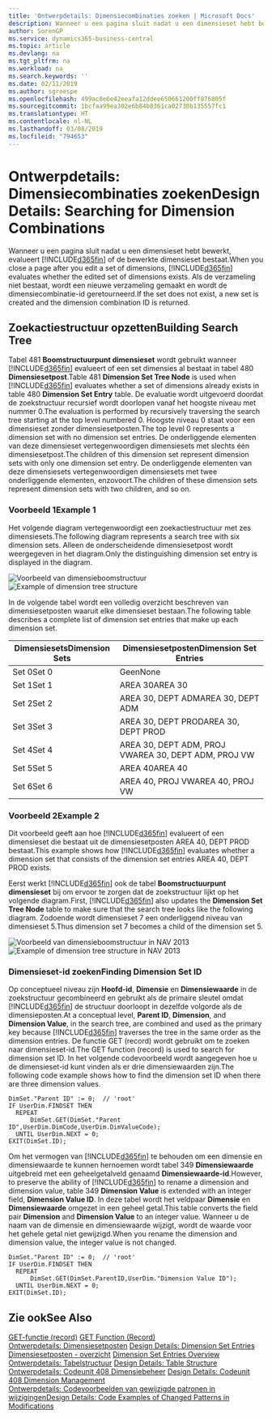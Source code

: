 ```yaml
---
title: 'Ontwerpdetails: Dimensiecombinaties zoeken | Microsoft Docs'
description: Wanneer u een pagina sluit nadat u een dimensieset hebt bewerkt, evalueert Business Central of de bewerkte dimensieset bestaat. Als de verzameling niet bestaat, wordt een nieuwe verzameling gemaakt en wordt de dimensiecombinatie-id geretourneerd.
author: SorenGP
ms.service: dynamics365-business-central
ms.topic: article
ms.devlang: na
ms.tgt_pltfrm: na
ms.workload: na
ms.search.keywords: ''
ms.date: 02/11/2019
ms.author: sgroespe
ms.openlocfilehash: 499ac8e6e42eeafa12ddee650661200ff876805f
ms.sourcegitcommit: 1bcfaa99ea302e6b84b8361ca02730b135557fc1
ms.translationtype: HT
ms.contentlocale: nl-NL
ms.lasthandoff: 03/08/2019
ms.locfileid: "794653"
---
```

# <a name="design-details-searching-for-dimension-combinations"></a><span data-ttu-id="0168e-104">Ontwerpdetails: Dimensiecombinaties zoeken</span><span class="sxs-lookup"><span data-stu-id="0168e-104">Design Details: Searching for Dimension Combinations</span></span>
<span data-ttu-id="0168e-105">Wanneer u een pagina sluit nadat u een dimensieset hebt bewerkt, evalueert [!INCLUDE[d365fin](includes/d365fin_md.md)] of de bewerkte dimensieset bestaat.</span><span class="sxs-lookup"><span data-stu-id="0168e-105">When you close a page after you edit a set of dimensions, [!INCLUDE[d365fin](includes/d365fin_md.md)] evaluates whether the edited set of dimensions exists.</span></span> <span data-ttu-id="0168e-106">Als de verzameling niet bestaat, wordt een nieuwe verzameling gemaakt en wordt de dimensiecombinatie-id geretourneerd.</span><span class="sxs-lookup"><span data-stu-id="0168e-106">If the set does not exist, a new set is created and the dimension combination ID is returned.</span></span>  

## <a name="building-search-tree"></a><span data-ttu-id="0168e-107">Zoekactiestructuur opzetten</span><span class="sxs-lookup"><span data-stu-id="0168e-107">Building Search Tree</span></span>  
 <span data-ttu-id="0168e-108">Tabel 481 **Boomstructuurpunt dimensieset** wordt gebruikt wanneer [!INCLUDE[d365fin](includes/d365fin_md.md)] evalueert of een set dimensies al bestaat in tabel 480 **Dimensiesetpost**.</span><span class="sxs-lookup"><span data-stu-id="0168e-108">Table 481 **Dimension Set Tree Node** is used when [!INCLUDE[d365fin](includes/d365fin_md.md)] evaluates whether a set of dimensions already exists in table 480 **Dimension Set Entry** table.</span></span> <span data-ttu-id="0168e-109">De evaluatie wordt uitgevoerd doordat de zoekstructuur recursief wordt doorlopen vanaf het hoogste niveau met nummer 0.</span><span class="sxs-lookup"><span data-stu-id="0168e-109">The evaluation is performed by recursively traversing the search tree starting at the top level numbered 0.</span></span> <span data-ttu-id="0168e-110">Hoogste niveau 0 staat voor een dimensieset zonder dimensiesetposten.</span><span class="sxs-lookup"><span data-stu-id="0168e-110">The top level 0 represents a dimension set with no dimension set entries.</span></span> <span data-ttu-id="0168e-111">De onderliggende elementen van deze dimensieset vertegenwoordigen dimensiesets met slechts één dimensiesetpost.</span><span class="sxs-lookup"><span data-stu-id="0168e-111">The children of this dimension set represent dimension sets with only one dimension set entry.</span></span> <span data-ttu-id="0168e-112">De onderliggende elementen van deze dimensiesets vertegenwoordigen dimensiesets met twee onderliggende elementen, enzovoort.</span><span class="sxs-lookup"><span data-stu-id="0168e-112">The children of these dimension sets represent dimension sets with two children, and so on.</span></span>  

### <a name="example-1"></a><span data-ttu-id="0168e-113">Voorbeeld 1</span><span class="sxs-lookup"><span data-stu-id="0168e-113">Example 1</span></span>  
 <span data-ttu-id="0168e-114">Het volgende diagram vertegenwoordigt een zoekactiestructuur met zes dimensiesets.</span><span class="sxs-lookup"><span data-stu-id="0168e-114">The following diagram represents a search tree with six dimension sets.</span></span> <span data-ttu-id="0168e-115">Alleen de onderscheidende dimensiesetpost wordt weergegeven in het diagram.</span><span class="sxs-lookup"><span data-stu-id="0168e-115">Only the distinguishing dimension set entry is displayed in the diagram.</span></span>  

 <span data-ttu-id="0168e-116">![Voorbeeld van dimensieboomstructuur](media/nav2013_dimension_tree.png "Voorbeeld van dimensieboomstructuur")</span><span class="sxs-lookup"><span data-stu-id="0168e-116">![Example of dimension tree structure](media/nav2013_dimension_tree.png "Example of dimension tree structure")</span></span>  

 <span data-ttu-id="0168e-117">In de volgende tabel wordt een volledig overzicht beschreven van dimensiesetposten waaruit elke dimensieset bestaan.</span><span class="sxs-lookup"><span data-stu-id="0168e-117">The following table describes a complete list of dimension set entries that make up each dimension set.</span></span>  

|<span data-ttu-id="0168e-118">Dimensiesets</span><span class="sxs-lookup"><span data-stu-id="0168e-118">Dimension Sets</span></span>|<span data-ttu-id="0168e-119">Dimensiesetposten</span><span class="sxs-lookup"><span data-stu-id="0168e-119">Dimension Set Entries</span></span>|  
|--------------------|---------------------------|  
|<span data-ttu-id="0168e-120">Set 0</span><span class="sxs-lookup"><span data-stu-id="0168e-120">Set 0</span></span>|<span data-ttu-id="0168e-121">Geen</span><span class="sxs-lookup"><span data-stu-id="0168e-121">None</span></span>|  
|<span data-ttu-id="0168e-122">Set 1</span><span class="sxs-lookup"><span data-stu-id="0168e-122">Set 1</span></span>|<span data-ttu-id="0168e-123">AREA 30</span><span class="sxs-lookup"><span data-stu-id="0168e-123">AREA 30</span></span>|  
|<span data-ttu-id="0168e-124">Set 2</span><span class="sxs-lookup"><span data-stu-id="0168e-124">Set 2</span></span>|<span data-ttu-id="0168e-125">AREA 30, DEPT ADM</span><span class="sxs-lookup"><span data-stu-id="0168e-125">AREA 30, DEPT ADM</span></span>|  
|<span data-ttu-id="0168e-126">Set 3</span><span class="sxs-lookup"><span data-stu-id="0168e-126">Set 3</span></span>|<span data-ttu-id="0168e-127">AREA 30, DEPT PROD</span><span class="sxs-lookup"><span data-stu-id="0168e-127">AREA 30, DEPT PROD</span></span>|  
|<span data-ttu-id="0168e-128">Set 4</span><span class="sxs-lookup"><span data-stu-id="0168e-128">Set 4</span></span>|<span data-ttu-id="0168e-129">AREA 30, DEPT ADM, PROJ VW</span><span class="sxs-lookup"><span data-stu-id="0168e-129">AREA 30, DEPT ADM, PROJ VW</span></span>|  
|<span data-ttu-id="0168e-130">Set 5</span><span class="sxs-lookup"><span data-stu-id="0168e-130">Set 5</span></span>|<span data-ttu-id="0168e-131">AREA 40</span><span class="sxs-lookup"><span data-stu-id="0168e-131">AREA 40</span></span>|  
|<span data-ttu-id="0168e-132">Set 6</span><span class="sxs-lookup"><span data-stu-id="0168e-132">Set 6</span></span>|<span data-ttu-id="0168e-133">AREA 40, PROJ VW</span><span class="sxs-lookup"><span data-stu-id="0168e-133">AREA 40, PROJ VW</span></span>|  

### <a name="example-2"></a><span data-ttu-id="0168e-134">Voorbeeld 2</span><span class="sxs-lookup"><span data-stu-id="0168e-134">Example 2</span></span>  
 <span data-ttu-id="0168e-135">Dit voorbeeld geeft aan hoe [!INCLUDE[d365fin](includes/d365fin_md.md)] evalueert of een dimensieset die bestaat uit de dimensiesetposten AREA 40, DEPT PROD bestaat.</span><span class="sxs-lookup"><span data-stu-id="0168e-135">This example shows how [!INCLUDE[d365fin](includes/d365fin_md.md)] evaluates whether a dimension set that consists of the dimension set entries AREA 40, DEPT PROD exists.</span></span>  

 <span data-ttu-id="0168e-136">Eerst werkt [!INCLUDE[d365fin](includes/d365fin_md.md)] ook de tabel **Boomstructuurpunt dimensieset** bij om ervoor te zorgen dat de zoekstructuur lijkt op het volgende diagram.</span><span class="sxs-lookup"><span data-stu-id="0168e-136">First, [!INCLUDE[d365fin](includes/d365fin_md.md)] also updates the **Dimension Set Tree Node** table to make sure that the search tree looks like the following diagram.</span></span> <span data-ttu-id="0168e-137">Zodoende wordt dimensieset 7 een onderliggend niveau van dimensieset 5.</span><span class="sxs-lookup"><span data-stu-id="0168e-137">Thus dimension set 7 becomes a child of the dimension set 5.</span></span>  

 <span data-ttu-id="0168e-138">![Voorbeeld van dimensieboomstructuur in NAV 2013](media/nav2013_dimension_tree_example2.png "Voorbeeld van dimensieboomstructuur in NAV 2013")</span><span class="sxs-lookup"><span data-stu-id="0168e-138">![Example of dimension tree structure in NAV 2013](media/nav2013_dimension_tree_example2.png "Example of dimension tree structure in NAV 2013")</span></span>  

### <a name="finding-dimension-set-id"></a><span data-ttu-id="0168e-139">Dimensieset-id zoeken</span><span class="sxs-lookup"><span data-stu-id="0168e-139">Finding Dimension Set ID</span></span>  
 <span data-ttu-id="0168e-140">Op conceptueel niveau zijn **Hoofd-id**, **Dimensie** en **Dimensiewaarde** in de zoekstructuur gecombineerd en gebruikt als de primaire sleutel omdat [!INCLUDE[d365fin](includes/d365fin_md.md)] de structuur doorloopt in dezelfde volgorde als de dimensieposten.</span><span class="sxs-lookup"><span data-stu-id="0168e-140">At a conceptual level, **Parent ID**, **Dimension**, and **Dimension Value**, in the search tree, are combined and used as the primary key because [!INCLUDE[d365fin](includes/d365fin_md.md)] traverses the tree in the same order as the dimension entries.</span></span> <span data-ttu-id="0168e-141">De functie GET (record) wordt gebruikt om te zoeken naar dimensieset-id.</span><span class="sxs-lookup"><span data-stu-id="0168e-141">The GET function (record) is used to search for dimension set ID.</span></span> <span data-ttu-id="0168e-142">In het volgende codevoorbeeld wordt aangegeven hoe u de dimensieset-id kunt vinden als er drie dimensiewaarden zijn.</span><span class="sxs-lookup"><span data-stu-id="0168e-142">The following code example shows how to find the dimension set ID when there are three dimension values.</span></span>  

```  
DimSet."Parent ID" := 0;  // 'root'  
IF UserDim.FINDSET THEN  
  REPEAT  
      DimSet.GET(DimSet."Parent ID",UserDim.DimCode,UserDim.DimValueCode);  
  UNTIL UserDim.NEXT = 0;  
EXIT(DimSet.ID);  

```  

 <span data-ttu-id="0168e-143">Om het vermogen van [!INCLUDE[d365fin](includes/d365fin_md.md)] te behouden om een dimensie en dimensiewaarde te kunnen hernoemen wordt tabel 349 **Dimensiewaarde** uitgebreid met een geheelgetalveld genaamd **Dimensiewaarde-id**.</span><span class="sxs-lookup"><span data-stu-id="0168e-143">However, to preserve the ability of [!INCLUDE[d365fin](includes/d365fin_md.md)] to rename a dimension and dimension value, table 349 **Dimension Value** is extended with an integer field, **Dimension Value ID**.</span></span> <span data-ttu-id="0168e-144">In deze tabel wordt het veldpaar **Dimensie** en **Dimensiewaarde** omgezet in een geheel getal.</span><span class="sxs-lookup"><span data-stu-id="0168e-144">This table converts the field pair **Dimension** and **Dimension Value** to an integer value.</span></span> <span data-ttu-id="0168e-145">Wanneer u de naam van de dimensie en dimensiewaarde wijzigt, wordt de waarde voor het gehele getal niet gewijzigd.</span><span class="sxs-lookup"><span data-stu-id="0168e-145">When you rename the dimension and dimension value, the integer value is not changed.</span></span>  

```  
DimSet."Parent ID" := 0;  // 'root'  
IF UserDim.FINDSET THEN  
  REPEAT  
      DimSet.GET(DimSet.ParentID,UserDim."Dimension Value ID");  
  UNTIL UserDim.NEXT = 0;  
EXIT(DimSet.ID);  

```  

## <a name="see-also"></a><span data-ttu-id="0168e-146">Zie ook</span><span class="sxs-lookup"><span data-stu-id="0168e-146">See Also</span></span>  
 <span data-ttu-id="0168e-147">[GET-functie (record)](/dynamics-nav/GET-Function--Record-)  </span><span class="sxs-lookup"><span data-stu-id="0168e-147">[GET Function (Record)](/dynamics-nav/GET-Function--Record-)  </span></span>  
 <span data-ttu-id="0168e-148">[Ontwerpdetails: Dimensiesetposten](design-details-dimension-set-entries.md) </span><span class="sxs-lookup"><span data-stu-id="0168e-148">[Design Details: Dimension Set Entries](design-details-dimension-set-entries.md) </span></span>  
 <span data-ttu-id="0168e-149">[Dimensiesetposten - overzicht](design-details-dimension-set-entries-overview.md) </span><span class="sxs-lookup"><span data-stu-id="0168e-149">[Dimension Set Entries Overview](design-details-dimension-set-entries-overview.md) </span></span>  
 <span data-ttu-id="0168e-150">[Ontwerpdetails: Tabelstructuur](design-details-table-structure.md) </span><span class="sxs-lookup"><span data-stu-id="0168e-150">[Design Details: Table Structure](design-details-table-structure.md) </span></span>  
 <span data-ttu-id="0168e-151">[Ontwerpdetails: Codeunit 408 Dimensiebeheer](design-details-codeunit-408-dimension-management.md) </span><span class="sxs-lookup"><span data-stu-id="0168e-151">[Design Details: Codeunit 408 Dimension Management](design-details-codeunit-408-dimension-management.md) </span></span>  
 [<span data-ttu-id="0168e-152">Ontwerpdetails: Codevoorbeelden van gewijzigde patronen in wijzigingen</span><span class="sxs-lookup"><span data-stu-id="0168e-152">Design Details: Code Examples of Changed Patterns in Modifications</span></span>](design-details-code-examples-of-changed-patterns-in-modifications.md)
